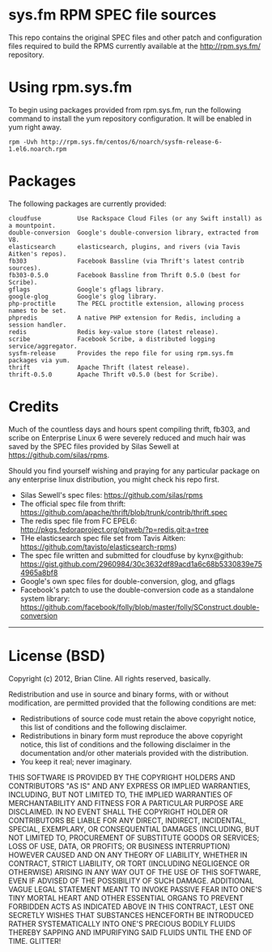 # sys.fm RPM SPEC file sources

This repo contains the original SPEC files and other patch and configuration
files required to build the RPMS currently available at the http://rpm.sys.fm/
repository.


# Using rpm.sys.fm

To begin using packages provided from rpm.sys.fm, run the following command to
install the yum repository configuration. It will be enabled in yum right away.

`rpm -Uvh http://rpm.sys.fm/centos/6/noarch/sysfm-release-6-1.el6.noarch.rpm`


# Packages

The following packages are currently provided:

```
cloudfuse          Use Rackspace Cloud Files (or any Swift install) as a mountpoint.
double-conversion  Google's double-conversion library, extracted from V8.
elasticsearch      elasticsearch, plugins, and rivers (via Tavis Aitken's repos).
fb303              Facebook Bassline (via Thrift's latest contrib sources).
fb303-0.5.0        Facebook Bassline from Thrift 0.5.0 (best for Scribe).
gflags             Google's gflags library.
google-glog        Google's glog library.
php-proctitle      The PECL proctitle extension, allowing process names to be set.
phpredis           A native PHP extension for Redis, including a session handler.
redis              Redis key-value store (latest release).
scribe             Facebook Scribe, a distributed logging service/aggregator.
sysfm-release      Provides the repo file for using rpm.sys.fm packages via yum.
thrift             Apache Thrift (latest release).
thrift-0.5.0       Apache Thrift v0.5.0 (best for Scribe).
```


# Credits

Much of the countless days and hours spent compiling thrift, fb303, and scribe
on Enterprise Linux 6 were severely reduced and much hair was saved by the SPEC
files provided by Silas Sewell at https://github.com/silas/rpms.

Should you find yourself wishing and praying for any particular package on any
enterprise linux distribution, you might check his repo first.

* Silas Sewell's spec files: https://github.com/silas/rpms
* The official spec file from thrift:
  https://github.com/apache/thrift/blob/trunk/contrib/thrift.spec
* The redis spec file from FC EPEL6:
  http://pkgs.fedoraproject.org/gitweb/?p=redis.git;a=tree
* THe elasticsearch spec file set from Tavis Aitken:
  https://github.com/tavisto/elasticsearch-rpms)
* The spec file written and submitted for cloudfuse by kynx@github:
  https://gist.github.com/2960984/30c3632df89acd1a6c68b5330839e754965a8bf8
* Google's own spec files for double-conversion, glog, and gflags
* Facebook's patch to use the double-conversion code as a standalone system
  library:
  https://github.com/facebook/folly/blob/master/folly/SConstruct.double-conversion

***

# License (BSD)

Copyright (c) 2012, Brian Cline. All rights reserved, basically.

Redistribution and use in source and binary forms, with or without
modification, are permitted provided that the following conditions are met:

* Redistributions of source code must retain the above copyright notice, this
  list of conditions and the following disclaimer.
* Redistributions in binary form must reproduce the above copyright notice,
  this list of conditions and the following disclaimer in the documentation
  and/or other materials provided with the distribution.
* You keep it real; never imaginary.

THIS SOFTWARE IS PROVIDED BY THE COPYRIGHT HOLDERS AND CONTRIBUTORS "AS IS" AND
ANY EXPRESS OR IMPLIED WARRANTIES, INCLUDING, BUT NOT LIMITED TO, THE IMPLIED
WARRANTIES OF MERCHANTABILITY AND FITNESS FOR A PARTICULAR PURPOSE ARE
DISCLAIMED. IN NO EVENT SHALL THE COPYRIGHT HOLDER OR CONTRIBUTORS BE LIABLE
FOR ANY DIRECT, INDIRECT, INCIDENTAL, SPECIAL, EXEMPLARY, OR CONSEQUENTIAL
DAMAGES (INCLUDING, BUT NOT LIMITED TO, PROCUREMENT OF SUBSTITUTE GOODS OR
SERVICES; LOSS OF USE, DATA, OR PROFITS; OR BUSINESS INTERRUPTION) HOWEVER
CAUSED AND ON ANY THEORY OF LIABILITY, WHETHER IN CONTRACT, STRICT LIABILITY,
OR TORT (INCLUDING NEGLIGENCE OR OTHERWISE) ARISING IN ANY WAY OUT OF THE USE
OF THIS SOFTWARE, EVEN IF ADVISED OF THE POSSIBILITY OF SUCH DAMAGE.
ADDITIONAL VAGUE LEGAL STATEMENT MEANT TO INVOKE PASSIVE FEAR INTO ONE'S TINY
MORTAL HEART AND OTHER ESSENTIAL ORGANS TO PREVENT FORBIDDEN ACTS AS INDICATED
ABOVE IN THIS CONTRACT, LEST ONE SECRETLY WISHES THAT SUBSTANCES HENCEFORTH BE
INTRODUCED RATHER SYSTEMATICALLY INTO ONE'S PRECIOUS BODILY FLUIDS THEREBY
SAPPING AND IMPURIFYING SAID FLUIDS UNTIL THE END OF TIME. GLITTER!
